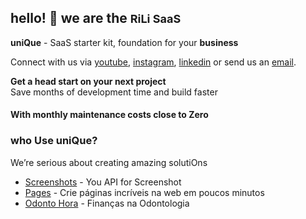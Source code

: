 ## hello! 👋 we are the <strong style='font-size:18px'>RiLi SaaS</strong>
  
**uniQue** - SaaS starter kit, foundation for your **business**

Connect with us via <a href="https://www.youtube.com/channel/UC1nV2m1WNnvI1haX5cIkNoA" target="_blank">youtube</a>, <a href="https://www.instagram.com/rili.saas/" target="_blank">instagram</a>, <a href="https://www.linkedin.com/company/rilisaas/" target="_blank">linkedin</a> or send us an [email](mailto:team@rili.be).

**Get a head start on your next project**<br />
Save months of development time and build faster

#### With monthly maintenance costs close to **Zero**
  
### who Use uniQue?
  
We’re serious about creating amazing solutiOns
  
<!-- 
- <a href="http://proxyon.click/" target="_blank">Proxy</a> - all roads, One place 
- <a href="https://formson.click/" target="_blank">Foms</a> - powerful forms Anywhere
- <a href="https://campaignson.click/" target="_blank">Campaigns</a> - turn Leads into new Customers
- <a href="https://go2work.click/" target="_blank">Workspace</a> - simple, how Everything should be
-->
- <a href="https://screenshotson.click/" target="_blank">Screenshots</a> - You API for Screenshot
- <a href="https://pageson.click/" target="_blank">Pages</a> - Crie páginas incríveis na web em poucos minutos
- <a href="https://odontohora.com.br/" target="_blank">Odonto Hora</a> - Finanças na Odontologia
